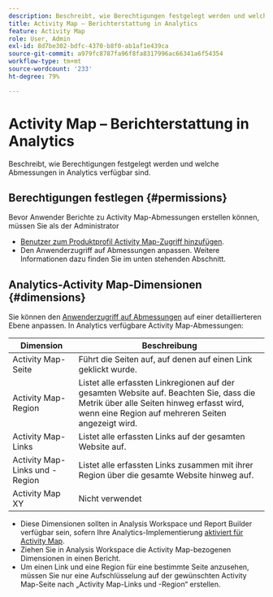 ```yaml
---
description: Beschreibt, wie Berechtigungen festgelegt werden und welche Abmessungen in Analytics verfügbar sind.
title: Activity Map – Berichterstattung in Analytics
feature: Activity Map
role: User, Admin
exl-id: 8d7be302-bdfc-4370-b8f0-ab1af1e439ca
source-git-commit: a979fc8787fa96f8fa8317996ac66341a6f54354
workflow-type: tm+mt
source-wordcount: '233'
ht-degree: 79%

---
```


# Activity Map – Berichterstattung in Analytics

Beschreibt, wie Berechtigungen festgelegt werden und welche Abmessungen in Analytics verfügbar sind.

## Berechtigungen festlegen {#permissions}

Bevor Anwender Berichte zu Activity Map-Abmessungen erstellen können, müssen Sie als der Administrator

* [Benutzer zum Produktprofil Activity Map-Zugriff hinzufügen](/help/analyze/activity-map/activitymap-getting-started/activitymap-enable.md).
* Den Anwenderzugriff auf Abmessungen anpassen. Weitere Informationen dazu finden Sie im unten stehenden Abschnitt.

## Analytics-Activity Map-Dimensionen {#dimensions}

Sie können den [Anwenderzugriff auf Abmessungen](https://experienceleague.adobe.com/docs/analytics/admin/user-product-management/customize-report-access/groups-dimensions.html) auf einer detaillierteren Ebene anpassen. In Analytics verfügbare Activity Map-Abmessungen:

| Dimension | Beschreibung |
|---|---|
| Activity Map-Seite | Führt die Seiten auf, auf denen auf einen Link geklickt wurde. |
| Activity Map-Region | Listet alle erfassten Linkregionen auf der gesamten Website auf. Beachten Sie, dass die Metrik über alle Seiten hinweg erfasst wird, wenn eine Region auf mehreren Seiten angezeigt wird. |
| Activity Map-Links | Listet alle erfassten Links auf der gesamten Website auf. |
| Activity Map-Links und -Region | Listet alle erfassten Links zusammen mit ihrer Region über die gesamte Website hinweg auf. |
| Activity Map XY | Nicht verwendet |

* Diese Dimensionen sollten in Analysis Workspace und Report Builder verfügbar sein, sofern Ihre Analytics-Implementierung [aktiviert für Activity Map](/help/analyze/activity-map/activitymap-getting-started/activitymap-enable.md).
* Ziehen Sie in Analysis Workspace die Activity Map-bezogenen Dimensionen in einen Bericht.
* Um einen Link und eine Region für eine bestimmte Seite anzusehen, müssen Sie nur eine Aufschlüsselung auf der gewünschten Activity Map-Seite nach „Activity Map-Links und -Region“ erstellen.
